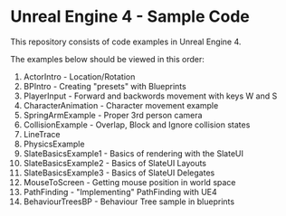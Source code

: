 # Unreal Engine 4 - Sample Code

This repository consists of code examples in Unreal Engine 4.

The examples below should be viewed in this order:

1. ActorIntro - Location/Rotation
2. BPIntro - Creating "presets" with Blueprints
3. PlayerInput - Forward and backwords movement with keys W and S
4. CharacterAnimation - Character movement example
5. SpringArmExample - Proper 3rd person camera
6. CollisionExample - Overlap, Block and Ignore collision states
7. LineTrace
8. PhysicsExample
9. SlateBasicsExample1 - Basics of rendering with the SlateUI
10. SlateBasicsExample2 - Basics of SlateUI Layouts
11. SlateBasicsExample3 - Basics of SlateUI Delegates
12. MouseToScreen - Getting mouse position in world space
13. PathFinding - "Implementing" PathFinding with UE4 
13. BehaviourTreesBP - Behaviour Tree sample in blueprints
